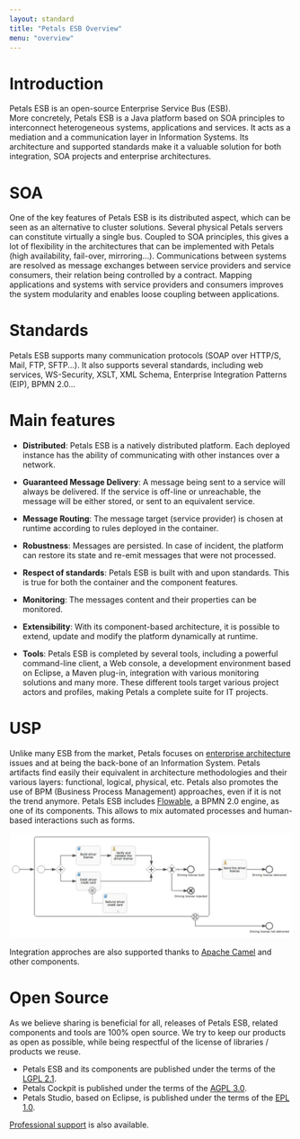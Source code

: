 ```yaml
---
layout: standard
title: "Petals ESB Overview"
menu: "overview"
---
```


# Introduction

Petals ESB is an open-source Enterprise Service Bus (ESB).  
More concretely, Petals ESB is a Java platform based on SOA principles to interconnect heterogeneous systems, applications and services.
It acts as a mediation and a communication layer in Information Systems. Its architecture and supported standards make it a valuable solution for both integration, SOA projects and enterprise architectures.


<h1 title="Service Oriented Architectures" id="soa">SOA</h1>

One of the key features of Petals ESB is its distributed aspect, which can be seen as an alternative to cluster solutions.
Several physical Petals servers can constitute virtually a single bus. Coupled to SOA principles, this gives a lot of flexibility in the architectures that can be implemented with Petals
(high availability, fail-over, mirroring...). Communications between systems are resolved as message exchanges between service providers and service consumers, their relation being controlled
by a contract. Mapping applications and systems with service providers and consumers improves the system modularity and enables loose coupling between applications.


# Standards

Petals ESB supports many communication protocols (SOAP over HTTP/S, Mail, FTP, SFTP...). It also supports several standards, including web services, WS-Security, XSLT, XML Schema, Enterprise Integration Patterns (EIP), BPMN 2.0...


# Main features

- **Distributed**: Petals ESB is a natively distributed platform. Each deployed instance has the ability of communicating with other instances over a network.

- **Guaranteed Message Delivery**: A message being sent to a service will always be delivered. If the service is off-line or unreachable, the message will be either stored, or sent to an equivalent service.

- **Message Routing**: The message target (service provider) is chosen at runtime according to rules deployed in the container.

- **Robustness**: Messages are persisted. In case of incident, the platform can restore its state and re-emit messages that were not processed.

- **Respect of standards**: Petals ESB is built with and upon standards. This is true for both the container and the component features.

- **Monitoring**: The messages content and their properties can be monitored.

- **Extensibility**: With its component-based architecture, it is possible to extend, update and modify the platform dynamically at runtime.

- **Tools**: Petals ESB is completed by several tools, including a powerful command-line client, a Web console, a development environment based on Eclipse, a Maven plug-in, integration with various monitoring solutions and many more. These different tools target various project actors and profiles, making Petals a complete suite for IT projects.


<h1 title="Unique Selling Proposition" id="usp">USP</h1>

Unlike many ESB from the market, Petals focuses on [enterprise architecture](https://en.wikipedia.org/wiki/Enterprise_architecture) issues and at being the back-bone of an Information System. Petals artifacts find easily their equivalent in architecture methodologies and their various layers: functional, logical, physical, etc. Petals also promotes the use of BPM (Business Process Management) approaches, even if it is not the trend anymore. Petals ESB includes [Flowable](https://www.flowable.org/), a BPMN 2.0 engine, as one of its components. This allows to mix automated processes and human-based interactions such as forms.

<a href="/resources/images/flowable.jpg">
	<img src="/resources/images/flowable.jpg" alt="Overview of an executable BPMN diagram in Flowable Modeler" />
</a>

Integration approches are also supported thanks to [Apache Camel](https://camel.apache.org/) and other components.

<!--
<a href="/resources/images/camel.gif">
	<img src="/resources/images/camel.gif" alt="Overview of a EIP (Enterprise Integration Pattern) available in Camel" />
</a>
-->


# Open Source

As we believe sharing is beneficial for all, releases of Petals ESB, related components and tools are 100% open source.
We try to keep our products as open as possible, while being respectful of the license of libraries / products we reuse.

* Petals ESB and its components are published under the terms of the [LGPL 2.1](http://www.gnu.org/licenses/lgpl-2.1.html "Lesser General Public License v2.1").
* Petals Cockpit is published under the terms of the [AGPL 3.0](https://gitlab.com/linagora/petals-cockpit/blob/master/LICENSE.md "Affero General Public License").
* Petals Studio, based on Eclipse, is published under the terms of the [EPL 1.0](http://www.eclipse.org/legal/epl-v10.html "Eclipse Public License 1.0").

[Professional support](support.html) is also available.

